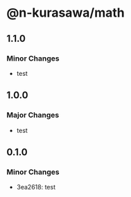 # @n-kurasawa/math

## 1.1.0

### Minor Changes

- test

## 1.0.0

### Major Changes

- test

## 0.1.0

### Minor Changes

- 3ea2618: test
